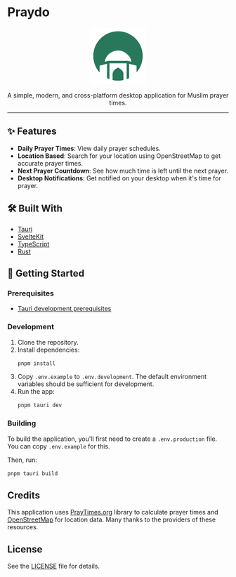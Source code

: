 # Praydo

<p align="center">
  <img src="static/favicon.png" alt="Praydo app icon" width="128">
</p>

<p align="center">
  A simple, modern, and cross-platform desktop application for Muslim prayer times.
</p>

---

## ✨ Features

- **Daily Prayer Times**: View daily prayer schedules.
- **Location Based**: Search for your location using OpenStreetMap to get accurate prayer times.
- **Next Prayer Countdown**: See how much time is left until the next prayer.
- **Desktop Notifications**: Get notified on your desktop when it's time for prayer.

## 🛠️ Built With

- [Tauri](https://tauri.app/)
- [SvelteKit](https://kit.svelte.dev/)
- [TypeScript](https://www.typescriptlang.org/)
- [Rust](https://www.rust-lang.org/)

## 🚀 Getting Started

### Prerequisites

- [Tauri development prerequisites](https://tauri.app/start/prerequisites/)

### Development

1. Clone the repository.
2. Install dependencies:
   ```sh
   pnpm install
   ```
3. Copy `.env.example` to `.env.development`. The default environment variables should be sufficient for development.
4. Run the app:
   ```sh
   pnpm tauri dev
   ```

### Building

To build the application, you'll first need to create a `.env.production` file. You can copy `.env.example` for this.

Then, run:

```sh
pnpm tauri build
```

## Credits

This application uses [PrayTimes.org](http://praytimes.org/) library to calculate prayer times and [OpenStreetMap](https://www.openstreetmap.org/) for location data. Many thanks to the providers of these resources.

## License

See the [LICENSE](LICENSE) file for details.
